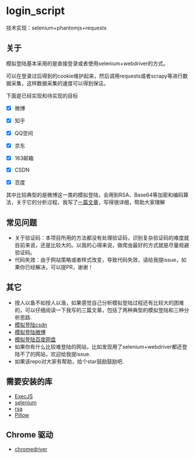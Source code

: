 # login_script
技术实现：selenium+phantomjs+requests


## 关于

模拟登陆基本采用的是直接登录或者使用selenium+webdriver的方式。

可以在登录过后得到的cookie维护起来，然后调用requests或者scrapy等进行数据采集，这样数据采集的速度可以得到保证。

下面是已经实现和待实现的目标

- [x] 微博
- [x] 知乎
- [x] QQ空间
- [x] 京东
- [x] 163邮箱
- [x] CSDN
- [x] 百度


其中比较典型的是微博这一类的模拟登陆，会用到RSA、Base64等加密和编码算法，关于它的分析过程，我写了[一篇文章](http://www.jianshu.com/p/816594c83c74)，写得很详细，帮助大家理解

## 常见问题

- 关于验证码：本项目所用的方法都没有处理验证码，识别复杂验证码的难度就目前来说，还是比较大的。以我的心得来说，做爬虫最好的方式就是尽量规避验证码。
- 代码失效：由于网站策略或者样式改变，导致代码失效，请给我提issue，如果你已经解决，可以提PR，谢谢！

## 其它

- 授人以鱼不如授人以渔，如果感觉自己分析模拟登陆过程还有比较大的困难的，可以仔细阅读一下我写的三篇文章，包括了两种典型的模拟登陆和三种分析思路.
 - [模拟登陆csdn](http://www.rookiefly.cn/detail/65)
 - [模拟登陆微博](http://www.jianshu.com/p/816594c83c74)
 - [模拟登陆百度网盘](http://www.jianshu.com/p/efcf030e68c5)
- 如果你有什么比较难登陆的网站，比如发现用了selenium+webdriver都还登陆不了的网站，欢迎给我提issue.
- 如果该repo对大家有帮助，给个star鼓励鼓励吧.

## 需要安装的库
- [ExecJS](https://pypi.org/project/PyExecJS/)
- [selenium](https://pypi.org/project/selenium/)
- [rsa](https://pypi.org/project/rsa/)
- [Pillow](https://pypi.org/project/Pillow/)


## Chrome 驱动
- [chromedriver](http://npm.taobao.org/mirrors/chromedriver/)